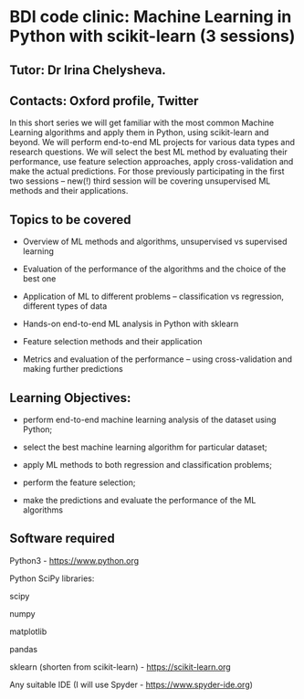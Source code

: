 # BDI code clinic: Machine Learning in Python with scikit-learn (3 sessions)
## Tutor: Dr Irina Chelysheva. 
## Contacts: Oxford profile, Twitter

In this short series we will get familiar with the most common Machine Learning algorithms and apply them in Python, using scikit-learn and beyond. We will perform end-to-end ML projects for various data types and research questions. We will select the best ML method by evaluating their performance, use feature selection approaches, apply cross-validation and make the actual predictions. For those previously participating in the first two sessions – new(!) third session will be covering unsupervised ML methods and their applications.


## Topics to be covered

- Overview of ML methods and algorithms, unsupervised vs supervised learning

- Evaluation of the performance of the algorithms and the choice of the best one

- Application of ML to different problems – classification vs regression, different types of data

- Hands-on end-to-end ML analysis in Python with sklearn

- Feature selection methods and their application

- Metrics and evaluation of the performance – using cross-validation and making further predictions



## Learning Objectives:

- perform end-to-end machine learning analysis of the dataset using Python;

- select the best machine learning algorithm for particular dataset;

- apply ML methods to both regression and classification problems;

- perform the feature selection;

- make the predictions and evaluate the performance of the ML algorithms

## Software required

Python3 - https://www.python.org

Python SciPy libraries:

scipy

numpy

matplotlib

pandas

sklearn (shorten from scikit-learn) - https://scikit-learn.org

Any suitable IDE (I will use Spyder - https://www.spyder-ide.org)

